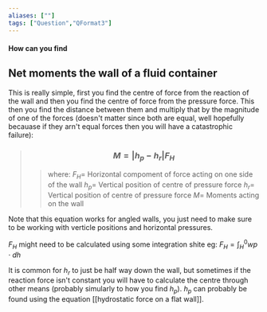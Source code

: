 ```yaml
---
aliases: [""]
tags: ["Question","QFormat3"]
---
```


#### How can you find
## Net moments the wall of a fluid container
This is really simple, first you find the centre of force from the reaction of the wall and then you find the centre of force from the pressure force. This then you find the distance between them and multiply that by the magnitude of one of the forces (doesn't matter since both are equal, well hopefully becauase if they arn't equal forces then you will have a catastrophic failure):

> ### $$ M = |h_{p} - h_{r}| F_{H} $$ 
>> where:
>> $F_{H}=$ Horizontal compoment of force acting on one side of the wall 
>> $h_{p}=$ Vertical position of centre of pressure force
>> $h_{r}=$ Vertical position of centre of pressure force
>> $M=$ Moments acting on the wall

Note that this equation works for angled walls, you just need to make sure to be working with verticle positions and horizontal pressures.

$F_H$ might need to be calculated using some integration shite eg: $F_{H} = \int^{0}_{H} wp \cdot dh$

It is common for $h_{r}$ to just be half way down the wall, but sometimes if the reaction force isn't constant you will have to calculate the centre through other means (probably simularly to how you find $h_p$).
$h_p$ can probably be found using the equation [[hydrostatic force on a flat wall]].


